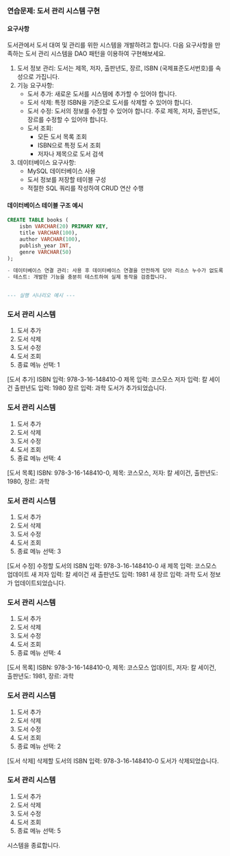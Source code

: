 ### 연습문제: 도서 관리 시스템 구현

#### 요구사항
도서관에서 도서 대여 및 관리를 위한 시스템을 개발하려고 합니다. 다음 요구사항을 만족하는 도서 관리 시스템을 DAO 패턴을 이용하여 구현해보세요.

1. 도서 정보 관리: 도서는 제목, 저자, 출판년도, 장르, ISBN (국제표준도서번호)를 속성으로 가집니다.
2. 기능 요구사항:
    - 도서 추가: 새로운 도서를 시스템에 추가할 수 있어야 합니다.
    - 도서 삭제: 특정 ISBN을 기준으로 도서를 삭제할 수 있어야 합니다.
    - 도서 수정: 도서의 정보를 수정할 수 있어야 합니다. 주로 제목, 저자, 출판년도, 장르를 수정할 수 있어야 합니다.
    - 도서 조회:
        - 모든 도서 목록 조회
        - ISBN으로 특정 도서 조회
        - 저자나 제목으로 도서 검색
3. 데이터베이스 요구사항:
    - MySQL 데이터베이스 사용
    - 도서 정보를 저장할 테이블 구성
    - 적절한 SQL 쿼리를 작성하여 CRUD 연산 수행

#### 데이터베이스 테이블 구조 예시
```sql
CREATE TABLE books (
    isbn VARCHAR(20) PRIMARY KEY,
    title VARCHAR(100),
    author VARCHAR(100),
    publish_year INT,
    genre VARCHAR(50)
);

- 데이터베이스 연결 관리: 사용 후 데이터베이스 연결을 안전하게 닫아 리소스 누수가 없도록 해야 합니다.
- 테스트: 개발한 기능을 충분히 테스트하여 실제 동작을 검증합니다.


--- 실행 시나리오 예시 ---

```
### 도서 관리 시스템 ###
1. 도서 추가
2. 도서 삭제
3. 도서 수정
4. 도서 조회
5. 종료
   메뉴 선택: 1

[도서 추가]
ISBN 입력: 978-3-16-148410-0
제목 입력: 코스모스
저자 입력: 칼 세이건
출판년도 입력: 1980
장르 입력: 과학
도서가 추가되었습니다.

### 도서 관리 시스템 ###
1. 도서 추가
2. 도서 삭제
3. 도서 수정
4. 도서 조회
5. 종료
   메뉴 선택: 4

[도서 목록]
ISBN: 978-3-16-148410-0, 제목: 코스모스, 저자: 칼 세이건, 출판년도: 1980, 장르: 과학

### 도서 관리 시스템 ###
1. 도서 추가
2. 도서 삭제
3. 도서 수정
4. 도서 조회
5. 종료
   메뉴 선택: 3

[도서 수정]
수정할 도서의 ISBN 입력: 978-3-16-148410-0
새 제목 입력: 코스모스 업데이트
새 저자 입력: 칼 세이건
새 출판년도 입력: 1981
새 장르 입력: 과학
도서 정보가 업데이트되었습니다.

### 도서 관리 시스템 ###
1. 도서 추가
2. 도서 삭제
3. 도서 수정
4. 도서 조회
5. 종료
   메뉴 선택: 4

[도서 목록]
ISBN: 978-3-16-148410-0, 제목: 코스모스 업데이트, 저자: 칼 세이건, 출판년도: 1981, 장르: 과학

### 도서 관리 시스템 ###
1. 도서 추가
2. 도서 삭제
3. 도서 수정
4. 도서 조회
5. 종료
   메뉴 선택: 2

[도서 삭제]
삭제할 도서의 ISBN 입력: 978-3-16-148410-0
도서가 삭제되었습니다.

### 도서 관리 시스템 ###
1. 도서 추가
2. 도서 삭제
3. 도서 수정
4. 도서 조회
5. 종료
   메뉴 선택: 5

시스템을 종료합니다.
```